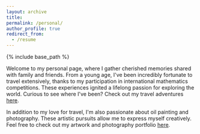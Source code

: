 ```yaml
---
layout: archive
title:
permalink: /personal/
author_profile: true
redirect_from:
  - /resume
---
```


{% include base_path %}

Welcome to my personal page, where I gather cherished memories shared with family and friends. From a young age, I've been incredibly fortunate to travel extensively, thanks to my participation in international mathematics competitions. These experiences ignited a lifelong passion for exploring the world. Curious to see where I've been? Check out my travel adventures [here](https://ploynawapan.github.io/year-archive/).

In addition to my love for travel, I'm also passionate about oil painting and photography. These artistic pursuits allow me to express myself creatively. Feel free to check out my artwork and photography portfolio [here](https://ploynawapan.github.io/portfolio/). 

<!-- ![mycat](/images/meow_clemantine.jpg) -->
